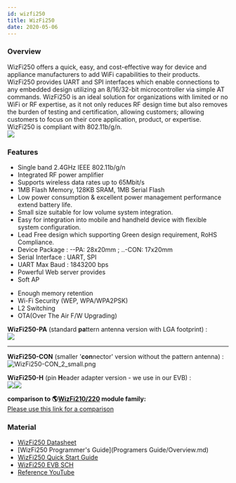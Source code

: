 ```yaml
---
id: wizfi250
title: WizFi250
date: 2020-05-06
---
```


### Overview

WizFi250 offers a quick, easy, and cost-effective way for device and
appliance manufacturers to add WiFi capabilities to their products.
WizFi250 provides UART and SPI interfaces which enable connections to
any embedded design utilizing an 8/16/32-bit microcontroller via simple
AT commands. WizFi250 is an ideal solution for organizations with
limited or no WiFi or RF expertise, as it not only reduces RF design
time but also removes the burden of testing and certification, allowing
customers; allowing customers to focus on their core application,
product, or expertise. WizFi250 is compliant with 802.11b/g/n.  
![](/document_framework/img/products/wizfi250/dsc00057.jpg)  


### Features 

  - Single band 2.4GHz IEEE 802.11b/g/n
  - Integrated RF power amplifier
  - Supports wireless data rates up to 65Mbit/s
  - 1MB Flash Memory, 128KB SRAM, 1MB Serial Flash 
  - Low power consumption & excellent power management performance
    extend battery life.
  - Small size suitable for low volume system integration.
  - Easy for integration into mobile and handheld device with flexible
    system configuration.
  - Lead Free design which supporting Green design requirement, RoHS
    Compliance.
  - Device Package : --PA: 28x20mm ; ..-CON: 17x20mm
  - Serial Interface : UART, SPI
  - UART Max Baud : 1843200 bps
  - Powerful Web server provides
  - Soft AP

<!-- end list -->

   * Enough memory retention
   * Wi-Fi Security (WEP, WPA/WPA2PSK)
   * L2 Switching
   * OTA(Over The Air F/W Upgrading)
  
  
**WizFi250-PA** (standard **pa**ttern antenna version with LGA
footprint) :  
![](/document_framework/img/products/wizfi250/wizfi250-pa_2.gif)  

-----


**WizFi250-CON** (smaller '**con**nector' version without the pattern
antenna) :  
![WizFi250-CON\_2\_small.png](/document_framework/img/products/wizfi250/wizfi250-con_2_small.png)  
 
**WizFi250-H** (pin **H**eader adapter version - we use in our EVB) :  
![](/products/wizfi250/wizfi250-h_2.gif)![](/document_framework/img/products/wizfi250/wizfi250-h_1_small.png)  
  
**comparison to
🌎[WizFi210/220](http://www.wiznet.co.kr/sub_modules/en/product/Product_Line.asp?cate1=5&cate2=43)
module family:**  
[Please use this link for a comparison](migrate)


### Material

  - [WizFi250 Datasheet](Datasheet/1.Introduction.md)
  - [WizFi250 Programmer's Guide](Programers Guide/Overview.md)
  - [WizFi250 Quick Start Guide]()
  - [WizFi250 EVB SCH](WizFi250_EVB_SCH.md)
  - [Reference YouTube]( Reference_YouTube.md)
